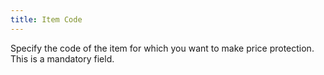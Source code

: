 ```yaml
---
title: Item Code
---
```



Specify the code of the item for which you want to make price protection. This is a mandatory field.
